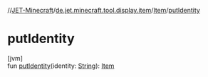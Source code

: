 //[JET-Minecraft](../../../index.md)/[de.jet.minecraft.tool.display.item](../index.md)/[Item](index.md)/[putIdentity](put-identity.md)

# putIdentity

[jvm]\
fun [putIdentity](put-identity.md)(identity: [String](https://kotlinlang.org/api/latest/jvm/stdlib/kotlin/-string/index.html)): [Item](index.md)
